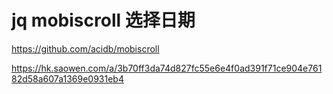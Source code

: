 # jq mobiscroll 选择日期

https://github.com/acidb/mobiscroll

https://hk.saowen.com/a/3b70ff3da74d827fc55e6e4f0ad391f71ce904e76182d58a607a1369e0931eb4

